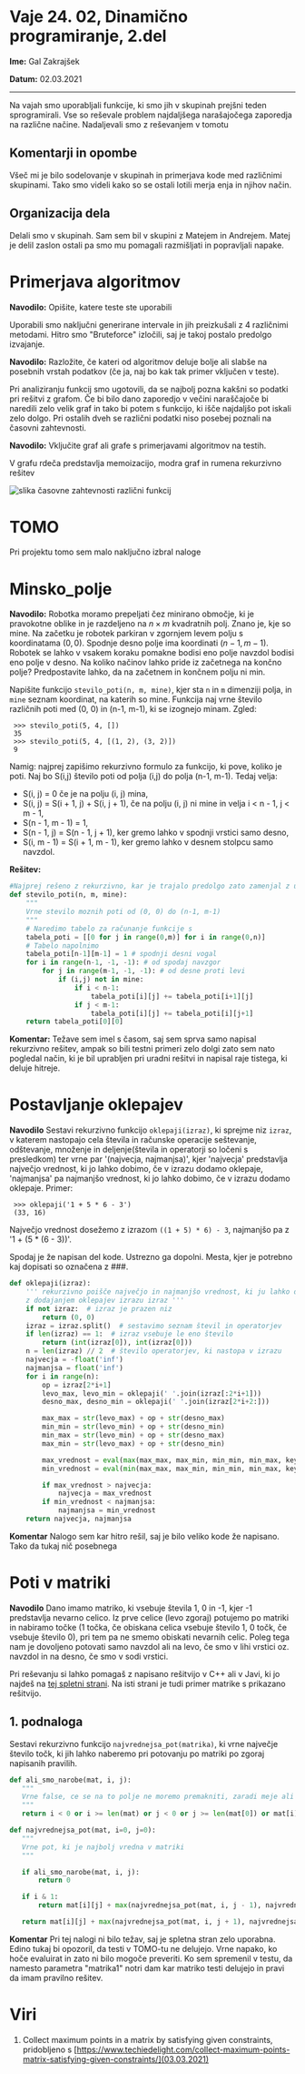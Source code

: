 # Vaje 24. 02, Dinamično programiranje, 2.del

**Ime:** Gal Zakrajšek

**Datum:** 02.03.2021

---

Na vajah smo uporabljali funkcije, ki smo jih v skupinah prejšni teden sprogramirali. Vse so reševale problem najdaljšega narašajočega zaporedja
na različne načine. Nadaljevali smo z reševanjem v tomotu


## Komentarji in opombe

Všeč mi je bilo sodelovanje v skupinah in primerjava kode med različnimi skupinami. Tako smo videli kako so se ostali lotili merja
enja in njihov način.


## Organizacija dela

Delali smo v skupinah. Sam sem bil v skupini z Matejem in Andrejem. Matej je delil zaslon ostali pa smo mu pomagali razmišljati in popravljali napake.


# Primerjava algoritmov

**Navodilo:** Opišite, katere teste ste uporabili

Uporabili smo naključni generirane intervale in jih preizkušali z 4 različnimi metodami. Hitro smo "Bruteforce" izločili, saj je takoj postalo predolgo izvajanje.


**Navodilo:** Razložite, če kateri od algoritmov deluje bolje ali slabše na posebnih vrstah podatkov (če ja, naj bo kak tak primer vključen v teste).

Pri analiziranju funkcij smo ugotovili, da se najbolj pozna kakšni so podatki pri rešitvi z grafom. Če bi bilo dano zaporedjo v večini naraščajoče bi naredili zelo velik graf in tako bi potem s funkcijo, ki išče najdaljšo pot iskali zelo dolgo. Pri ostalih dveh se različni podatki niso posebej poznali na časovni zahtevnosti.

**Navodilo:** Vključite graf ali grafe s primerjavami algoritmov na testih.

V grafu rdeča predstavlja memoizacijo, modra graf in rumena rekurzivno rešitev

![slika časovne zahtevnosti različni funkcij](graf.png)

# TOMO

Pri projektu tomo sem malo naključno izbral naloge

# Minsko_polje

**Navodilo:** Robotka moramo prepeljati čez minirano območje, ki je pravokotne oblike in je razdeljeno
 na $n \times m$ kvadratnih polj. Znano je, kje so mine. Na začetku je robotek parkiran v
 zgornjem levem polju s koordinatama $(0, 0)$. Spodnje desno polje ima koordinati
 $(n-1,m-1)$. Robotek se lahko v vsakem koraku pomakne bodisi eno polje navzdol bodisi eno
 polje v desno. Na koliko načinov lahko pride iz začetnega na končno polje?
 Predpostavite lahko, da na začetnem in končnem polju ni min.
 
 Napišite funkcijo `stevilo_poti(n, m, mine)`, kjer sta `n` in `m` dimenziji polja, in
 `mine` seznam koordinat, na katerih so mine. Funkcija naj vrne število različnih poti
 med (0, 0) in (n-1, m-1), ki se izognejo minam. Zgled:
 
     >>> stevilo_poti(5, 4, [])
     35
     >>> stevilo_poti(5, 4, [(1, 2), (3, 2)])
     9
 
 Namig: najprej zapišimo rekurzivno formulo za funkcijo, ki pove, koliko je poti.
 Naj bo S(i,j) število poti od polja (i,j) do polja (n-1, m-1). Tedaj velja:
 
 * S(i, j) = 0 če je na polju (i, j) mina,
 * S(i, j) = S(i + 1, j) + S(i, j + 1), če na polju (i, j) ni mine in velja i < n - 1, j < m - 1,
 * S(n - 1, m - 1) = 1,
 * S(n - 1, j) = S(n - 1, j + 1), ker gremo lahko v spodnji vrstici samo desno,
 * S(i, m - 1) = S(i + 1, m - 1), ker gremo lahko v desnem stolpcu samo navzdol.

**Rešitev:**
```python
#Najprej rešeno z rekurzivno, kar je trajalo predolgo zato zamenjal z uradno rešitvijo
def stevilo_poti(n, m, mine):
    """
    Vrne stevilo moznih poti od (0, 0) do (n-1, m-1)
    """
    # Naredimo tabelo za računanje funkcije s
    tabela_poti = [[0 for j in range(0,m)] for i in range(0,n)]
    # Tabelo napolnimo
    tabela_poti[n-1][m-1] = 1 # spodnji desni vogal
    for i in range(n-1, -1, -1): # od spodaj navzgor
        for j in range(m-1, -1, -1): # od desne proti levi
            if (i,j) not in mine:
                if i < n-1: 
                    tabela_poti[i][j] += tabela_poti[i+1][j]
                if j < m-1: 
                    tabela_poti[i][j] += tabela_poti[i][j+1]
    return tabela_poti[0][0]
```

**Komentar:**
Težave sem imel s časom, saj sem sprva samo napisal rekurzivno rešitev, ampak so bili testni primeri zelo dolgi zato sem nato pogledal način, ki je bil uprabljen pri uradni rešitvi in napisal raje tistega, ki deluje hitreje.


# Postavljanje oklepajev

**Navodilo** Sestavi rekurzivno funkcijo `oklepaji(izraz)`, ki sprejme niz `izraz`, v
 katerem nastopajo cela števila in računske operacije seštevanje, odštevanje,
 množenje in deljenje(števila in operatorji so ločeni s presledkom) ter vrne
 par '(najvecja, najmanjsa)', kjer 'najvecja' predstavlja največjo vrednost, ki
 jo lahko dobimo, če v izrazu dodamo oklepaje, 'najmanjsa' pa najmanjšo
 vrednost, ki jo lahko dobimo, če v izrazu dodamo oklepaje.
 Primer:
 
     >>> oklepaji('1 + 5 * 6 - 3')
     (33, 16)
 
 Največjo vrednost dosežemo z izrazom `((1 + 5) * 6) - 3`, najmanjšo pa z 
 '1 + (5 * (6 - 3))'.
 
 Spodaj je že napisan del kode. Ustrezno ga dopolni. Mesta, kjer je potrebno
 kaj dopisati so označena z ###.

```python
def oklepaji(izraz):
    ''' rekurzivno poišče največjo in najmanjšo vrednost, ki ju lahko dosežemo
    z dodajanjem oklepajev izrazu izraz '''
    if not izraz:  # izraz je prazen niz
        return (0, 0)
    izraz = izraz.split()  # sestavimo seznam števil in operatorjev
    if len(izraz) == 1:  # izraz vsebuje le eno število
        return (int(izraz[0]), int(izraz[0]))
    n = len(izraz) // 2  # število operatorjev, ki nastopa v izrazu
    najvecja = -float('inf')
    najmanjsa = float('inf')
    for i in range(n):
        op = izraz[2*i+1]
        levo_max, levo_min = oklepaji(' '.join(izraz[:2*i+1]))
        desno_max, desno_min = oklepaji(' '.join(izraz[2*i+2:]))

        max_max = str(levo_max) + op + str(desno_max)
        min_min = str(levo_min) + op + str(desno_min)
        min_max = str(levo_min) + op + str(desno_max)
        max_min = str(levo_max) + op + str(desno_min)

        max_vrednost = eval(max(max_max, max_min, min_min, min_max, key=lambda x: eval(x)))
        min_vrednost = eval(min(max_max, max_min, min_min, min_max, key=lambda x: eval(x)))

        if max_vrednost > najvecja:
            najvecja = max_vrednost
        if min_vrednost < najmanjsa:
            najmanjsa = min_vrednost
    return najvecja, najmanjsa
```

**Komentar** 
Nalogo sem kar hitro rešil, saj je bilo veliko kode že napisano. Tako da tukaj nič posebnega



# Poti v matriki

**Navodilo** Dano imamo matriko, ki vsebuje števila 1, 0 in -1, kjer -1 predstavlja nevarno
 celico. Iz prve celice (levo zgoraj) potujemo po matriki in nabiramo točke (1
 točka, če obiskana celica vsebuje število 1, 0 točk, če vsebuje število 0),
 pri tem pa ne smemo obiskati nevarnih celic. Poleg tega nam je dovoljeno
 potovati samo navzdol ali na levo, če smo v lihi vrstici oz. navzdol in na
 desno, če smo v sodi vrstici.
 
 Pri reševanju si lahko pomagaš z napisano rešitvijo v C++ ali v Javi, ki jo
 najdeš na [tej spletni
 strani](https://www.techiedelight.com/collect-maximum-points-matrix-satisfying-given-constraints/).
 Na isti strani je tudi primer matrike s prikazano rešitvijo.

 ## 1. podnaloga
 Sestavi rekurzivno funkcijo `najvrednejsa_pot(matrika)`, ki vrne največje
 število točk, ki jih lahko naberemo pri potovanju po matriki po zgoraj
 napisanih pravilih.

 ```python
 def ali_smo_narobe(mat, i, j):
    """
    Vrne false, ce se na to polje ne moremo premakniti, zaradi meje ali ker je nevarno
    """
    return i < 0 or i >= len(mat) or j < 0 or j >= len(mat[0]) or mat[i][j] == -1
 
def najvrednejsa_pot(mat, i=0, j=0):
    """
    Vrne pot, ki je najbolj vredna v matriki
    """
 
    if ali_smo_narobe(mat, i, j):
        return 0
 
    if i & 1:
        return mat[i][j] + max(najvrednejsa_pot(mat, i, j - 1), najvrednejsa_pot(mat, i + 1, j))
 
    return mat[i][j] + max(najvrednejsa_pot(mat, i, j + 1), najvrednejsa_pot(mat, i + 1, j))
 ```
 
**Komentar**
 Pri tej nalogi ni bilo težav, saj je spletna stran zelo uporabna. Edino tukaj bi opozoril, da testi v TOMO-tu ne delujejo. Vrne napako, ko hoče evaluirat in zato ni bilo mogoče preveriti. Ko sem spremenil v testu, da namesto parametra "matrika1" notri dam kar matriko testi delujejo in pravi da imam pravilno rešitev.


# Viri

1. Collect maximum points in a matrix by satisfying given constraints, pridobljeno s [https://www.techiedelight.com/collect-maximum-points-matrix-satisfying-given-constraints/](03.03.2021)